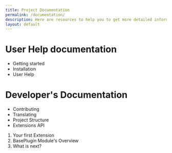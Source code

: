 ```yaml
---
title: Project Documentation
permalink: /documentation/
description: Here are resources to help you to get more detailed information about project's functionality, user interfaces, and developer's documentation.
layout: default
---
```


# User Help documentation

* Getting started
* Installation
* User Help

# Developer's Documentation
* Contributing
* Translating
* Project Structure
* Extensions API
1. Your first Extension
1. BasePlugin Module's Overview
1. What is next?
